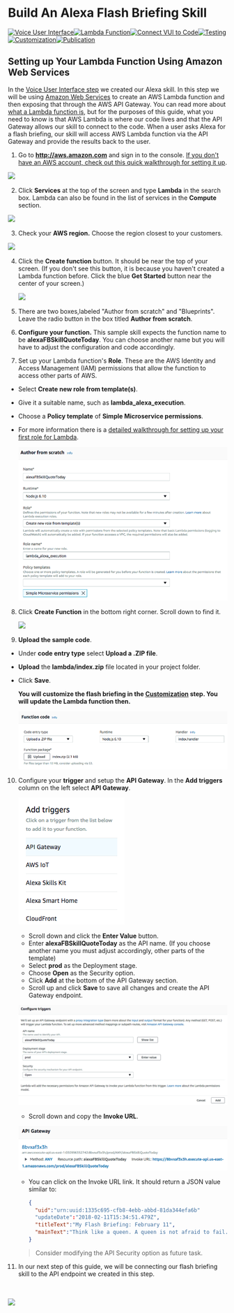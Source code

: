 # Build An Alexa Flash Briefing Skill
[![Voice User Interface](https://m.media-amazon.com/images/G/01/mobile-apps/dex/alexa/alexa-skills-kit/tutorials/navigation/1-locked._TTH_.png)](./1-voice-user-interface.md)[![Lambda Function](https://m.media-amazon.com/images/G/01/mobile-apps/dex/alexa/alexa-skills-kit/tutorials/navigation/2-on._TTH_.png)](./2-lambda-function.md)[![Connect VUI to Code](https://m.media-amazon.com/images/G/01/mobile-apps/dex/alexa/alexa-skills-kit/tutorials/navigation/3-off._TTH_.png)](./3-connect-vui-to-code.md)[![Testing](https://m.media-amazon.com/images/G/01/mobile-apps/dex/alexa/alexa-skills-kit/tutorials/navigation/4-off._TTH_.png)](./4-testing.md)[![Customization](https://m.media-amazon.com/images/G/01/mobile-apps/dex/alexa/alexa-skills-kit/tutorials/navigation/5-off._TTH_.png)](./5-customization.md)[![Publication](https://m.media-amazon.com/images/G/01/mobile-apps/dex/alexa/alexa-skills-kit/tutorials/navigation/6-off._TTH_.png)](./6-publication.md)


## Setting up Your Lambda Function Using Amazon Web Services

In the [Voice User Interface step](../instructions/1-voice-user-interface.md) we created our Alexa skill.  In this step we will be using [Amazon Web Services](http://aws.amazon.com) to  create an AWS Lambda function and then exposing that through the AWS API Gateway. You can read more about [what a Lambda function is](http://aws.amazon.com/lambda), but for the purposes of this guide, what you need to know is that AWS Lambda is where our code lives and that the API Gateway allows our skill to connect to the code. When a user asks Alexa for a flash briefing, our skill will access AWS Lambda function via the API Gateway and provide the results back to the user.

1.  Go to **http://aws.amazon.com** and sign in to the console. [If you don't have an AWS account, check out this quick walkthrough for setting it up](https://github.com/alexa/alexa-cookbook/tree/master/aws/set-up-aws.md).

  <a href="https://console.aws.amazon.com/console/home" target="_new"><img src="https://m.media-amazon.com/images/G/01/mobile-apps/dex/alexa/alexa-skills-kit/tutorials/general/2-1-sign-in-to-the-console._TTH_.png" /></a>

2.  Click **Services** at the top of the screen and type **Lambda** in the search box.  Lambda can also be found in the list of services in the **Compute** section.

  <a href="https://console.aws.amazon.com/lambda/home" target="_new"><img src="https://m.media-amazon.com/images/G/01/mobile-apps/dex/alexa/alexa-skills-kit/tutorials/general/2-2-services-lambda._TTH_.png" /></a>

3.  Check your **AWS region.**  Choose the region closest to your customers.

  <img src="https://m.media-amazon.com/images/G/01/mobile-apps/dex/alexa/alexa-skills-kit/tutorials/general/2-3-check-region._TTH_.png"/>

4.  Click the **Create function** button. It should be near the top of your screen.  (If you don't see this button, it is because you haven't created a Lambda function before.  Click the blue **Get Started** button near the center of your screen.)

    <a href="#"><img src="https://m.media-amazon.com/images/G/01/mobile-apps/dex/alexa/alexa-skills-kit/tutorials/general/2-4-create-a-lambda-function._TTH_.png" /></a>

5.  There are two boxes,labeled "Author from scratch" and "Blueprints". Leave the radio button in the box titled **Author from scratch**.

6.  **Configure your function.** This sample skill expects the function name to be **alexaFBSkillQuoteToday**. You can choose another name but you will have to adjust the configuration and code accordingly.

7.  Set up your Lambda function's **Role**. These are the AWS Identity and Access Management (IAM) permissions that allow the function to access other parts of AWS.
  * Select **Create new role from template(s)**.
  * Give it a suitable name, such as **lambda_alexa_execution**.
  * Choose a **Policy template** of **Simple Microservice permissions**.
  * For more information there is a [detailed walkthrough for setting up your first role for Lambda](https://github.com/alexa/alexa-cookbook/tree/master/aws/lambda-role.md).

    ![](02-create-function.png)

8. Click **Create Function** in the bottom right corner.  Scroll down to find it.

    <a href="#"><img src="https://m.media-amazon.com/images/G/01/mobile-apps/dex/alexa/alexa-skills-kit/tutorials/general/2-11-create-function-button._TTH_.png" /></a>

9.  **Upload the sample code**.
  * Under **code entry type** select **Upload a .ZIP file**.
  * **Upload** the **lambda/index.zip** file located in your project folder.
  * Click **Save**.

	**You will customize the flash briefing in the [Customization](./5-customization.md) step. You will update the Lambda function then.**

	![](02-upload-archive.png)

10. Configure your **trigger** and setup the **API Gateway**. In the **Add triggers** column on the left select **API Gateway**.

    ![](02-configure-trigger.png)

    - Scroll down and click the **Enter Value** button.
    - Enter **alexaFBSkillQuoteToday** as the API name. (If you choose another name you must adjust accordingly, other parts of the template)
  	- Select **prod** as the Deployment stage.
  	- Choose **Open** as the Security option.
  	- Click **Add** at the bottom of the API Gateway section.
  	- Scroll up and click **Save** to save all changes and create the API Gateway endpoint.

    ![](02-trigger-settings.png)

    - Scroll down and copy the **Invoke URL**.

    ![](02-api-endpoint.png)

    - You can click on the Invoke URL link. It should return a JSON value similar to:

	    ```JSON
	    {
	      "uid":"urn:uuid:1335c695-cfb8-4ebb-abbd-81da344efa6b"
	      "updateDate":"2018-02-11T15:34:51.479Z",
	      "titleText":"My Flash Briefing: February 11",
	      "mainText":"Think like a queen. A queen is not afraid to fail. Failure is another steppingstone to greatness."
	    }
	    ```

    > Consider modifying the API Security option as future task.

12.  In our next step of this guide, we will be connecting our flash briefing skill to the API endpoint we created in this step.

<br/><br/>
<a href="./3-connect-vui-to-code.md"><img src="https://m.media-amazon.com/images/G/01/mobile-apps/dex/alexa/alexa-skills-kit/tutorials/general/buttons/button_next_connect_vui_to_code._TTH_.png"/></a>
